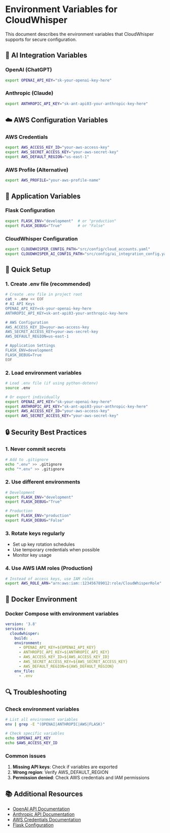# Environment Variables for CloudWhisper

This document describes the environment variables that CloudWhisper supports for secure configuration.

## 🔐 AI Integration Variables

### OpenAI (ChatGPT)
```bash
export OPENAI_API_KEY="sk-your-openai-key-here"
```

### Anthropic (Claude)
```bash
export ANTHROPIC_API_KEY="sk-ant-api03-your-anthropic-key-here"
```

## ☁️ AWS Configuration Variables

### AWS Credentials
```bash
export AWS_ACCESS_KEY_ID="your-aws-access-key"
export AWS_SECRET_ACCESS_KEY="your-aws-secret-key"
export AWS_DEFAULT_REGION="us-east-1"
```

### AWS Profile (Alternative)
```bash
export AWS_PROFILE="your-aws-profile-name"
```

## 🔧 Application Variables

### Flask Configuration
```bash
export FLASK_ENV="development"  # or "production"
export FLASK_DEBUG="True"       # or "False"
```

### CloudWhisper Configuration
```bash
export CLOUDWHISPER_CONFIG_PATH="src/config/cloud_accounts.yaml"
export CLOUDWHISPER_AI_CONFIG_PATH="src/config/ai_integration_config.yaml"
```

## 🚀 Quick Setup

### 1. Create .env file (recommended)
```bash
# Create .env file in project root
cat > .env << EOF
# AI API Keys
OPENAI_API_KEY=sk-your-openai-key-here
ANTHROPIC_API_KEY=sk-ant-api03-your-anthropic-key-here

# AWS Configuration
AWS_ACCESS_KEY_ID=your-aws-access-key
AWS_SECRET_ACCESS_KEY=your-aws-secret-key
AWS_DEFAULT_REGION=us-east-1

# Application Settings
FLASK_ENV=development
FLASK_DEBUG=True
EOF
```

### 2. Load environment variables
```bash
# Load .env file (if using python-dotenv)
source .env

# Or export individually
export OPENAI_API_KEY="sk-your-openai-key-here"
export ANTHROPIC_API_KEY="sk-ant-api03-your-anthropic-key-here"
export AWS_ACCESS_KEY_ID="your-aws-access-key"
export AWS_SECRET_ACCESS_KEY="your-aws-secret-key"
```

## 🔒 Security Best Practices

### 1. Never commit secrets
```bash
# Add to .gitignore
echo ".env" >> .gitignore
echo "*.env" >> .gitignore
```

### 2. Use different environments
```bash
# Development
export FLASK_ENV="development"
export FLASK_DEBUG="True"

# Production
export FLASK_ENV="production"
export FLASK_DEBUG="False"
```

### 3. Rotate keys regularly
- Set up key rotation schedules
- Use temporary credentials when possible
- Monitor key usage

### 4. Use AWS IAM roles (Production)
```bash
# Instead of access keys, use IAM roles
export AWS_ROLE_ARN="arn:aws:iam::123456789012:role/CloudWhisperRole"
```

## 🐳 Docker Environment

### Docker Compose with environment variables
```yaml
version: '3.8'
services:
  cloudwhisper:
    build: .
    environment:
      - OPENAI_API_KEY=${OPENAI_API_KEY}
      - ANTHROPIC_API_KEY=${ANTHROPIC_API_KEY}
      - AWS_ACCESS_KEY_ID=${AWS_ACCESS_KEY_ID}
      - AWS_SECRET_ACCESS_KEY=${AWS_SECRET_ACCESS_KEY}
      - AWS_DEFAULT_REGION=${AWS_DEFAULT_REGION}
    env_file:
      - .env
```

## 🔍 Troubleshooting

### Check environment variables
```bash
# List all environment variables
env | grep -E "(OPENAI|ANTHROPIC|AWS|FLASK)"

# Check specific variables
echo $OPENAI_API_KEY
echo $AWS_ACCESS_KEY_ID
```

### Common issues
1. **Missing API keys**: Check if variables are exported
2. **Wrong region**: Verify AWS_DEFAULT_REGION
3. **Permission denied**: Check AWS credentials and IAM permissions

## 📚 Additional Resources

- [OpenAI API Documentation](https://platform.openai.com/docs/api-reference)
- [Anthropic API Documentation](https://docs.anthropic.com/)
- [AWS Credentials Documentation](https://docs.aws.amazon.com/cli/latest/userguide/cli-configure-quickstart.html)
- [Flask Configuration](https://flask.palletsprojects.com/en/2.0.x/config/)
